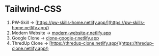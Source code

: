 # Tailwind-CSS
1. PW-Skill -> [https://pw-skills-home.netlify.app/](https://pw-skills-home.netlify.app/)
2. Modern Website -> [modern-website-r.netlify.app](modern-website-r.netlify.app)
3. Google Clone -> [clone-google-r.netlify.app](clone-google-r.netlify.app)
4. ThredUp Clone -> [https://thredup-clone.netlify.app/](https://thredup-clone.netlify.app/)
